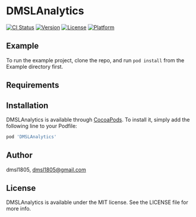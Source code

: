 # DMSLAnalytics

[![CI Status](https://img.shields.io/travis/dmsl1805/DMSLAnalytics.svg?style=flat)](https://travis-ci.org/dmsl1805/DMSLAnalytics)
[![Version](https://img.shields.io/cocoapods/v/DMSLAnalytics.svg?style=flat)](https://cocoapods.org/pods/DMSLAnalytics)
[![License](https://img.shields.io/cocoapods/l/DMSLAnalytics.svg?style=flat)](https://cocoapods.org/pods/DMSLAnalytics)
[![Platform](https://img.shields.io/cocoapods/p/DMSLAnalytics.svg?style=flat)](https://cocoapods.org/pods/DMSLAnalytics)

## Example

To run the example project, clone the repo, and run `pod install` from the Example directory first.

## Requirements

## Installation

DMSLAnalytics is available through [CocoaPods](https://cocoapods.org). To install
it, simply add the following line to your Podfile:

```ruby
pod 'DMSLAnalytics'
```

## Author

dmsl1805, dmsl1805@gmail.com

## License

DMSLAnalytics is available under the MIT license. See the LICENSE file for more info.
